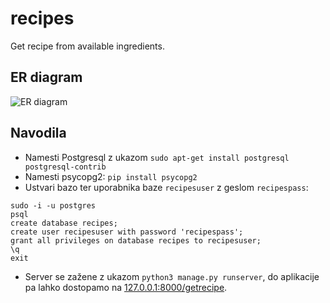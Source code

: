 # recipes
Get recipe from available ingredients.

## ER diagram

![ER diagram](https://github.com/zigazupancic/recipes/blob/master/ER.png)


## Navodila

* Namesti Postgresql z ukazom `sudo apt-get install postgresql postgresql-contrib`
* Namesti psycopg2: `pip install psycopg2`
* Ustvari bazo ter uporabnika baze `recipesuser` z geslom `recipespass`:
```
sudo -i -u postgres
psql
create database recipes;
create user recipesuser with password 'recipespass';
grant all privileges on database recipes to recipesuser;
\q
exit
```

* Server se zažene z ukazom `python3 manage.py runserver`, do aplikacije pa lahko dostopamo na
[127.0.0.1:8000/getrecipe](http://127.0.0.1:8000/getrecipe).